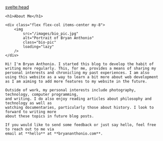 <svelte:head>

<title>About | Bryan Anthonio</title>
</svelte:head>

    <h1>About Me</h1>

    <div class="flex flex-col items-center my-8">
    	<img
    		src="/images/bio_pic.jpg"
    		alt="Portrait of Bryan Anthonio"
    		class="bio-pic"
    		loading="lazy"
    	/>
    </div>

    Hi! I'm Bryan Anthonio. I started this blog to develop the habit of writing more regularly. This, for me, provides a means of sharing my personal interests and chronicling my past experiences. I am also using this website as a way to learn a bit more about web development as I am aiming to add more features to my website in the future.

    Outside of work, my personal interests include photography, technology, computer programming,
    and writing. I do also enjoy reading articles about philosophy and technology as well as
    watching documentaries, particularly those about history. I look to forward to writing more
    about these topics in future blog posts.

    If you would like to send some feedback or just say hello, feel free to reach out to me via
    email at **hello** at **bryananthonio.com**.

